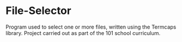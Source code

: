 

# File-Selector
Program used to select one or more files, written using the Termcaps library.
Project carried out as part of the 101 school curriculum.
